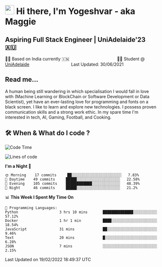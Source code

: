 <h1><img src="https://emojis.slackmojis.com/emojis/images/1531849430/4246/blob-sunglasses.gif?1531849430" width="30"/> Hi there, I'm Yogeshvar - aka Maggie</h1>

## Aspiring Full Stack Engineer | UniAdelaide'23 🇦🇺  
🏂🏻  Based on India currently 🇮🇳 &nbsp;&nbsp;&nbsp;&nbsp;&nbsp;&nbsp;&nbsp;&nbsp;&nbsp;&nbsp;&nbsp;&nbsp;&nbsp;&nbsp;&nbsp;&nbsp;&nbsp;&nbsp;&nbsp;&nbsp;&nbsp;&nbsp;&nbsp;&nbsp;&nbsp;&nbsp;&nbsp;&nbsp;&nbsp;&nbsp;&nbsp;&nbsp;&nbsp;&nbsp;&nbsp;&nbsp;&nbsp;&nbsp;&nbsp;👨‍💻 Student @ [UniAdelaide](https://www.adelaide.edu.au)   &nbsp;&nbsp;&nbsp;&nbsp;&nbsp;&nbsp;&nbsp;&nbsp;&nbsp;&nbsp;&nbsp;&nbsp;&nbsp;&nbsp;&nbsp;&nbsp;&nbsp;&nbsp;&nbsp;&nbsp;&nbsp;&nbsp;&nbsp;&nbsp;&nbsp;&nbsp;&nbsp;&nbsp;&nbsp;&nbsp;&nbsp;&nbsp; &nbsp;Last Updated: 30/06/2021

## Read me...

A human being still wandering in which specialisation I would fall in love with (Machine Learning or BlockChain or Software Development or Data Scientist), yet have an ever-lasting love for programming and fonts on a black screen. I like to learn and explore new technologies. I possess proven communication skills and a strong work ethic. In my spare time I'm interested in tech, AI, Gaming, Football, and Cooking.

## 🛠 When & What do I code ?  

<!--START_SECTION:waka-->
![Code Time](http://img.shields.io/badge/Code%20Time-1%2C232%20hrs%2025%20mins-blue)

![Lines of code](https://img.shields.io/badge/From%20Hello%20World%20I%27ve%20Written-101%20Thousand%20lines%20of%20code-blue)

**I'm a Night 🦉** 

```text
🌞 Morning    17 commits     ██░░░░░░░░░░░░░░░░░░░░░░░   7.83% 
🌆 Daytime    49 commits     █████░░░░░░░░░░░░░░░░░░░░   22.58% 
🌃 Evening    105 commits    ████████████░░░░░░░░░░░░░   48.39% 
🌙 Night      46 commits     █████░░░░░░░░░░░░░░░░░░░░   21.2%

```


📊 **This Week I Spent My Time On** 

```text
💬 Programming Languages: 
Python                   3 hrs 10 mins       ██████████████░░░░░░░░░░░   57.12% 
Docker                   1 hr 1 min          ████░░░░░░░░░░░░░░░░░░░░░   18.54% 
JavaScript               31 mins             ██░░░░░░░░░░░░░░░░░░░░░░░   9.46% 
Text                     20 mins             █░░░░░░░░░░░░░░░░░░░░░░░░   6.28% 
JSON                     7 mins              ░░░░░░░░░░░░░░░░░░░░░░░░░   2.15%

```


 Last Updated on 19/02/2022 18:49:37 UTC
<!--END_SECTION:waka-->
